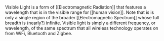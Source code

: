 Visible Light is a form of  [[Electromagnetic Radiation]] that features a wavelength that is in the visible range for [[human vision]]. Note that is is only a single region of the broader [[Electromagnetic Spectrum]] whose full breadth is (nearly?) infinite. Visible light is simply a different frequency, or wavelength, of the same spectrum that all wireless technology operates on from WiFi, Bluetooth and Zigbee.
